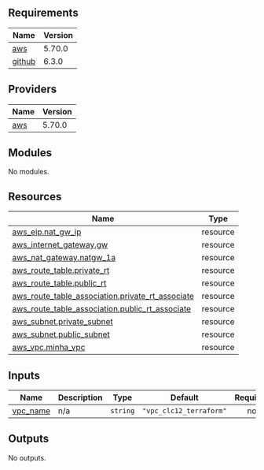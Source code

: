 ## Requirements

| Name | Version |
|------|---------|
| <a name="requirement_aws"></a> [aws](#requirement\_aws) | 5.70.0 |
| <a name="requirement_github"></a> [github](#requirement\_github) | 6.3.0 |

## Providers

| Name | Version |
|------|---------|
| <a name="provider_aws"></a> [aws](#provider\_aws) | 5.70.0 |

## Modules

No modules.

## Resources

| Name | Type |
|------|------|
| [aws_eip.nat_gw_ip](https://registry.terraform.io/providers/hashicorp/aws/5.70.0/docs/resources/eip) | resource |
| [aws_internet_gateway.gw](https://registry.terraform.io/providers/hashicorp/aws/5.70.0/docs/resources/internet_gateway) | resource |
| [aws_nat_gateway.natgw_1a](https://registry.terraform.io/providers/hashicorp/aws/5.70.0/docs/resources/nat_gateway) | resource |
| [aws_route_table.private_rt](https://registry.terraform.io/providers/hashicorp/aws/5.70.0/docs/resources/route_table) | resource |
| [aws_route_table.public_rt](https://registry.terraform.io/providers/hashicorp/aws/5.70.0/docs/resources/route_table) | resource |
| [aws_route_table_association.private_rt_associate](https://registry.terraform.io/providers/hashicorp/aws/5.70.0/docs/resources/route_table_association) | resource |
| [aws_route_table_association.public_rt_associate](https://registry.terraform.io/providers/hashicorp/aws/5.70.0/docs/resources/route_table_association) | resource |
| [aws_subnet.private_subnet](https://registry.terraform.io/providers/hashicorp/aws/5.70.0/docs/resources/subnet) | resource |
| [aws_subnet.public_subnet](https://registry.terraform.io/providers/hashicorp/aws/5.70.0/docs/resources/subnet) | resource |
| [aws_vpc.minha_vpc](https://registry.terraform.io/providers/hashicorp/aws/5.70.0/docs/resources/vpc) | resource |

## Inputs

| Name | Description | Type | Default | Required |
|------|-------------|------|---------|:--------:|
| <a name="input_vpc_name"></a> [vpc\_name](#input\_vpc\_name) | n/a | `string` | `"vpc_clc12_terraform"` | no |

## Outputs

No outputs.
